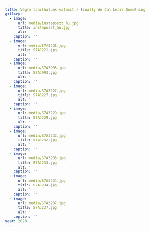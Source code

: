 ```yaml
---
title: Végre tanulhatunk valamit / Finally We Can Learn Something
gallery:
  - image:
      url: media/instaposzt_hu.jpg
      title: instaposzt_hu.jpg
      alt: ''
    caption: ''
  - image:
      url: media/S7A3221.jpg
      title: S7A3221.jpg
      alt: ''
    caption: ''
  - image:
      url: media/S7A3993.jpg
      title: S7A3993.jpg
      alt: ''
    caption: ''
  - image:
      url: media/S7A3227.jpg
      title: S7A3227.jpg
      alt: ''
    caption: ''
  - image:
      url: media/S7A3229.jpg
      title: S7A3229.jpg
      alt: ''
    caption: ''
  - image:
      url: media/S7A3232.jpg
      title: S7A3232.jpg
      alt: ''
    caption: ''
  - image:
      url: media/S7A3233.jpg
      title: S7A3233.jpg
      alt: ''
    caption: ''
  - image:
      url: media/S7A3234.jpg
      title: S7A3234.jpg
      alt: ''
    caption: ''
  - image:
      url: media/S7A3237.jpg
      title: S7A3237.jpg
      alt: ''
    caption: ''
year: 2020
---
```


